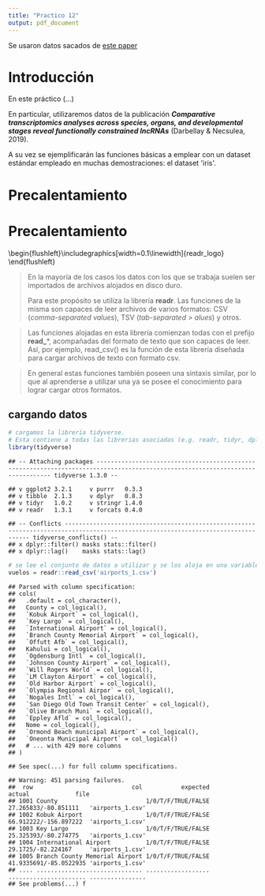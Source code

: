 ```yaml
---
title: "Practico 12"
output: pdf_document
---
```


Se usaron datos sacados de [este paper](https://github.com/anecsulea/LncEvoDevo)

# Introducción

En este práctico (...)

En particular, utilizaremos datos de la publicación ***Comparative transcriptomics analyses across species, organs, and developmental stages reveal functionally constrained lncRNAs*** (Darbellay & Necsulea, 2019).

A su vez se ejemplificarán las funciones básicas a emplear con un dataset estándar empleado en muchas demostraciones: el dataset 'iris'.

# Precalentamiento






# Precalentamiento





\begin{flushleft}\includegraphics[width=0.1\linewidth]{readr_logo} \end{flushleft}



> En la mayoría de los casos los datos con los que se trabaja suelen ser importados de archivos alojados en disco duro.
> 
> Para este propósito se utiliza la librería **readr**. Las funciones de la misma son capaces de leer archivos de varios formatos: CSV (*comma-separated values*), TSV (*tab-separated > alues*) y otros. 

> Las funciones alojadas en esta librería comienzan todas con el prefijo **read_***, acompañadas del formato de texto que son capaces de leer. Así, por ejemplo, read_csv() es la función de esta librería diseñada para cargar archivos de texto con formato csv.
 
> En general estas funciones también poseen una sintaxis similar, por lo que al aprenderse a utilizar una ya se posee el conocimiento para lograr cargar otros formatos.



## cargando datos 

```r
# cargamos la librería tidyverse. 
# Esta contiene a todas las librerias asociadas (e.g. readr, tidyr, dplyr)
library(tidyverse)
```

```
## -- Attaching packages ------------------------------------------------------------------------------------------------------------------------------- tidyverse 1.3.0 --
```

```
## v ggplot2 3.2.1     v purrr   0.3.3
## v tibble  2.1.3     v dplyr   0.8.3
## v tidyr   1.0.2     v stringr 1.4.0
## v readr   1.3.1     v forcats 0.4.0
```

```
## -- Conflicts ---------------------------------------------------------------------------------------------------------------------------------- tidyverse_conflicts() --
## x dplyr::filter() masks stats::filter()
## x dplyr::lag()    masks stats::lag()
```

```r
# se lee el conjunto de datos a utilizar y se los aloja en una variable
vuelos = readr::read_csv('airports_1.csv')
```

```
## Parsed with column specification:
## cols(
##   .default = col_character(),
##   County = col_logical(),
##   `Kobuk Airport` = col_logical(),
##   `Key Largo` = col_logical(),
##   `International Airport` = col_logical(),
##   `Branch County Memorial Airport` = col_logical(),
##   `Offutt Afb` = col_logical(),
##   Kahului = col_logical(),
##   `Ogdensburg Intl` = col_logical(),
##   `Johnson County Airport` = col_logical(),
##   `Will Rogers World` = col_logical(),
##   `LM Clayton Airport` = col_logical(),
##   `Old Harbor Airport` = col_logical(),
##   `Olympia Regional Airpor` = col_logical(),
##   `Nogales Intl` = col_logical(),
##   `San Diego Old Town Transit Center` = col_logical(),
##   `Olive Branch Muni` = col_logical(),
##   `Eppley Afld` = col_logical(),
##   Nome = col_logical(),
##   `Ormond Beach municipal Airport` = col_logical(),
##   `Oneonta Municipal Airport` = col_logical()
##   # ... with 429 more columns
## )
```

```
## See spec(...) for full column specifications.
```

```
## Warning: 451 parsing failures.
##  row                            col           expected                 actual             file
## 1001 County                         1/0/T/F/TRUE/FALSE 27.265833/-80.851111   'airports_1.csv'
## 1002 Kobuk Airport                  1/0/T/F/TRUE/FALSE 66.912222/-156.897222  'airports_1.csv'
## 1003 Key Largo                      1/0/T/F/TRUE/FALSE 25.325393/-80.274775   'airports_1.csv'
## 1004 International Airport          1/0/T/F/TRUE/FALSE 29.1725/-82.224167     'airports_1.csv'
## 1005 Branch County Memorial Airport 1/0/T/F/TRUE/FALSE 41.9335691/-85.0522935 'airports_1.csv'
## .... .............................. .................. ...................... ................
## See problems(...) f
